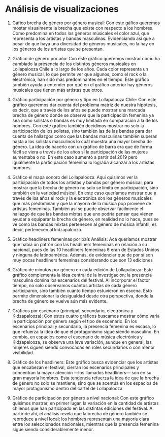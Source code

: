 
# Análisis de visualizaciones # 

1. Gáfico brecha de género por género musical: Con este gáfico queremos mostar visualmente la brecha que existe con respecto a los hombres. Como predomina en todos los géneros músicales el color azul, que representa a los artistas y bandas masculinas. Evidenciando asi que a pesar de que haya una diversidad de géneros musicales, no la hay en los géneros de los artistas que se presentan.
   
2. Gráfico de género por año: Con este gráfico queremos mostrar cómo ha cambiado la presencia de los distintos géneros musicales en Lollapalooza Chile a lo largo de los años. Cada color representa un género musical, lo que permite ver que algunos, como el rock o la electrónica, han sido más predominantes en el tiempo. Este gráfico también ayuda a entender por qué en el gráfico anterior hay géneros musicales que tienen más artistas que otros.

3. Gráfico participación por género y tipo en Lollapalooza Chile: Con este gráfico queremos dar cuenta del problema matriz de nuestra hipótesis, es decir, que a través de los años se puede mostrar una marcada brecha de género donde se observa que la participación femenina ya sea como solistas o bandas es muy limitada en comparación a la de los hombres. Con este gráfico también decidimos mostrar no solo la participación de los solistas, sino también las de las bandas para dar cuenta de hallazgos como que las bandas masculinas también superan hasta a los solistas masculinos lo cuál muestra una mayor brecha de género. La idea de hacerlo con un gráfico de barra era que de forma fácil se viera a través de los años si la participación de las mujeres aumentaba o no. En este caso aumentó a partir del 2019 pero igualmente la participación femenina lo lograba alcanzar a los artistas hombres.

4. Gráfico el mapa sonoro del Lollapalooza: Aquí quisimos ver la participación de todos los artistas y bandas por género músical, para mostrar que la brecha de género no solo se limita en participación, sino también en la variedad músical. En este caso queríamos mostrar que a través de los años el rock y la electrónica son los géneros musicales que más predominan y que la mayoría de la música pop proviene de artistas femeninas. También así se puede observar fácilmente el hallazgo de que las bandas mixtas que uno podría pensar que vienen ayudar a equiparar la brecha de género, en realidad no lo hace, pues se ve como las bandas mixtas pertenecen al género de música infantil, es decir, pertenecen al kidzapalooza.

5. Gráfico headliners femeninas por país Análisis: Acá queríamos mostrar que había un patrón con las headliners femeninas en relación a su nacional, pues de las 10 headliners femeninas 6 eran de Estados Unidos y ninguna de latinoamérica. Además, de evidenciar que de por sí son muy pocas headliners femeninas considerando que son 13 ediciones
 
6. Gráfico de minutos por género en cada edición de Lollapalooza: Este gráfico complementa la idea central de la investigación: la presencia masculina domina los escenarios del festival. Al incorporar el factor tiempo, no solo observamos cuántos artistas de cada género participaron, sino también cuánto tiempo estuvieron en escena. Esto permite dimensionar la desigualdad desde otra perspectiva, donde la brecha de género se vuelve aún más evidente.

7. Gráficos por escenario (principal, secundario, electrónica y Kidzapalooza): Con estos cuatro gráficos buscamos mostrar cómo varía la participación por género según el tipo de escenario. En los escenarios principal y secundario, la presencia femenina es escasa, lo que refuerza la idea de que el protagonismo sigue siendo masculino. En cambio, en espacios como el escenario de música electrónica y Kidzapalooza, se observa una leve variación, aunque en general, las mujeres siguen siendo convocadas en roles secundarios o con menor visibilidad.

8. Gráfico de los headliners: Este gráfico busca evidenciar que los artistas que encabezan el festival, cierran los escenarios principales y concentran la mayor atención —los llamados headliners— son en su gran mayoría hombres. Esta tendencia refuerza la idea de que la brecha de género no solo se mantiene, sino que se acentúa en los espacios de mayor protagonismo dentro del cartel de Lollapalooza.
 
9. Gráfico de participación por género a nivel nacional: Con este gráfico quisimos mostrar, en primer lugar, la variación en la cantidad de artistas chilenos que han participado en las distintas ediciones del festival. A partir de ahí, el análisis revela que la brecha de género también se reproduce a nivel local: los hombres representan una mayoría clara entre los seleccionados nacionales, mientras que la presencia femenina sigue siendo considerablemente menor.
